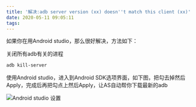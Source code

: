 ```yaml
---
title: '解决:adb server version (xx) doesn''t match this client (xx)'
date: 2020-05-11 09:05:11
tags:
---
```

如果你在用Android studio，那么很好解决，方法如下：

关闭所有adb有关的进程

```bash
adb kill-server
```

使用Android studio，进入到Android SDK选项界面，如下图，把勾去掉然后Apply，完成后再把勾点上然后Apply，让AS自动帮你下载最新的adb

![Android studio 设置](https://upload-images.jianshu.io/upload_images/3442898-a18b5eae418ceaaf.png?imageMogr2/auto-orient/strip|imageView2/2/w/1200/format/webp)
